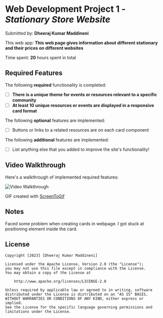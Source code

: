 # Web Development Project 1 - *Stationary Store Website*

Submitted by: **Dheeraj Kumar Maddineni**

This web app: **This web page gives information about different stationary and their prices on different websites**

Time spent: **20** hours spent in total

## Required Features

The following **required** functionality is completed:

- [ ] **There is a unique theme for events or resources relevant to a specific community**
- [ ] **At least 10 unique resources or events are displayed in a responsive card format**

The following **optional** features are implemented:

- [ ] Buttons or links to a related resources are on each card component

The following **additional** features are implemented:

* [ ] List anything else that you added to improve the site's functionality!

## Video Walkthrough

Here's a walkthrough of implemented required features:

<img src='https://drive.google.com/file/d/1G7qeIdcfAx8Rgm-rDxwcYRBIqop7BAQr/view' title='Video Walkthrough' width='' alt='Video Walkthrough' />

<!-- Replace this with whatever GIF tool you used! -->
GIF created with [ScreenToGif](https://www.screentogif.com/)

## Notes

Faced some problem when creating cards in webpage.
I got stuck at positioning element inside the card. 

## License

    Copyright [2023] [Dheeraj Kumar Maddineni]

    Licensed under the Apache License, Version 2.0 (the "License");
    you may not use this file except in compliance with the License.
    You may obtain a copy of the License at

        http://www.apache.org/licenses/LICENSE-2.0

    Unless required by applicable law or agreed to in writing, software
    distributed under the License is distributed on an "AS IS" BASIS,
    WITHOUT WARRANTIES OR CONDITIONS OF ANY KIND, either express or implied.
    See the License for the specific language governing permissions and
    limitations under the License.